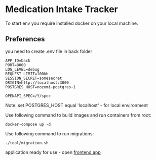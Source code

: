 # Medication Intake Tracker

To start env you require installed docker on your local machine.

## Preferences

you need to create .env file in back folder

```env
APP_ID=back
PORT=8000
LOG_LEVEL=debug
REQUEST_LIMIT=100kb
SESSION_SECRET=somesecret
ORIGIN=http://localhost:3000
POSTGRES_HOST=nozomi-postgres-1

OPENAPI_SPEC=/Y/spec
```

Note: set POSTGRES_HOST equal 'localhost' - for local environment

Use following command to build images and run containers from root:

```shell
docker-compose up -d
```

Use following command to run migrations:

```shell
./tool/migration.sh
```

application ready for use - open [frontend app](http://localhost:3000/)
